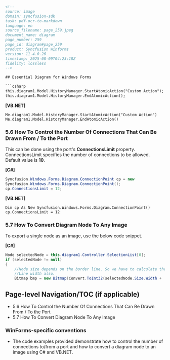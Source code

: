 ```html
<!-- 
source: image
domain: syncfusion-sdk
task: pdf-ocr-to-markdown
language: en
source_filename: page_259.jpeg
document_name: diagram
page_number: 259
page_id: diagram#page_259
product: Syncfusion Winforms
version: 11.4.0.26
timestamp: 2025-08-09T04:23:18Z
fidelity: lossless
-->

## Essential Diagram for Windows Forms

```csharp
this.diagram1.Model.HistoryManager.StartAtomicAction("Custom Action");
this.diagram1.Model.HistoryManager.EndAtomicAction();
```

**[VB.NET]**

```vb.net
Me.diagram1.Model.HistoryManager.StartAtomicAction("Custom Action")
Me.diagram1.Model.HistoryManager.EndAtomicAction()
```

### 5.6 How To Control the Number Of Connections That Can Be Drawn From / To the Port

This can be done using the port's **ConnectionsLimit** property. ConnectionsLimit specifies the number of connections to be allowed. Default value is **10**.

**[C#]**

```csharp
Syncfusion.Windows.Forms.Diagram.ConnectionPoint cp = new
Syncfusion.Windows.Forms.Diagram.ConnectionPoint();
cp.ConnectionsLimit = 12;
```

**[VB.NET]**

```vb.net
Dim cp As New Syncfusion.Windows.Forms.Diagram.ConnectionPoint()
cp.ConnectionsLimit = 12
```

### 5.7 How To Convert Diagram Node To Any Image

To export a single node as an image, use the below code snippet.

**[C#]**

```csharp
Node selectedNode = this.diagram1.Controller.SelectionList[0];
if (selectedNode != null)
{
    //Node size depends on the border line. So we have to calculate the
    //Line width also.
    Bitmap bmp = new Bitmap(Convert.ToInt32(selectedNode.Size.Width +
```

## Page-level Navigation/TOC (if applicable)
- 5.6 How To Control the Number Of Connections That Can Be Drawn From / To the Port
- 5.7 How To Convert Diagram Node To Any Image

### WinForms-specific conventions
- The code examples provided demonstrate how to control the number of connections to/from a port and how to convert a diagram node to an image using C# and VB.NET.

<!-- tags: [Syncfusion Winforms, Diagram, ConnectionsLimit, Node Export, Version 11.4.0.26] keywords: [ConnectionsLimit, Diagram Node Export, WinForms] -->
```